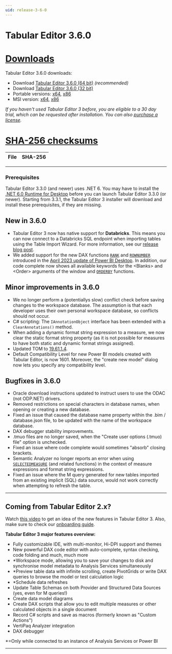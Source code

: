 ```yaml
---
uid: release-3-6-0
---
```

# Tabular Editor 3.6.0

# [**Downloads**](#tab/downloads)

Tabular Editor 3.6.0 downloads:

- Download [Tabular Editor 3.6.0 (64 bit)](https://cdn.tabulareditor.com/files/TabularEditor.3.6.0.Installer.x64.exe) *(recommended)*
- Download [Tabular Editor 3.6.0 (32 bit)](https://cdn.tabulareditor.com/files/TabularEditor.3.6.0.Installer.x86.exe)
- Portable versions: [x64](https://cdn.tabulareditor.com/files/TabularEditor.3.6.0.x64.zip), [x86](https://cdn.tabulareditor.com/files/TabularEditor.3.6.0.x86.zip)
- MSI version: [x64](https://cdn.tabulareditor.com/files/TabularEditor.3.6.0.x64.msi), [x86](https://cdn.tabulareditor.com/files/TabularEditor.3.6.0.x86.msi)

*If you haven't used Tabular Editor 3 before, you are eligible to a 30 day trial, which can be requested after installation. You can also [purchase a license](https://tabulareditor.com/licensing).*

# [**SHA-256 checksums**](#tab/checksums)

| File | SHA-256 |
| -- | -- |

***

### Prerequisites

Tabular Editor 3.3.0 (and newer) uses .NET 6. You may have to install the [.NET 6.0 Runtime for Desktop](https://dotnet.microsoft.com/en-us/download/dotnet/6.0/runtime) before you can launch Tabular Editor 3.3.0 (or newer). Starting from 3.3.1, the Tabular Editor 3 installer will download and install these prerequisites, if they are missing.

## New in 3.6.0

- Tabular Editor 3 now has native support for **Databricks**. This means you can now connect to a Databricks SQL endpoint when importing tables using the Table Import Wizard. For more information, see our [release blog post](https://blog.tabulareditor.com/2023/04/19/tabular-editor-3-april-2023-release).
- We added support for the new DAX functions [`RANK`](https://dax.guide/rank) and [`ROWNUMBER`](https://dax.guide/rownumber) introduced in the [April 2023 update of Power BI Desktop](https://powerbi.microsoft.com/en-us/blog/power-bi-april-2023-feature-summary/). In addition, our code complete now shows all available keywords for the &lt;Blanks&gt; and &lt;Order&gt; arguments of the window and [`ORDERBY`](https://dax.guide/orderby) functions.

## Minor improvements in 3.6.0

- We no longer perform a (potentiallys slow) conflict check before saving changes to the workspace database. The assumption is that each developer uses their own personal workspace database, so conflicts should not occur.
- C# scripting: The `IAnnotationObject` interface has been extended with a `ClearAnnotations()` method.
- When adding a dynamic format string expression to a measure, we now clear the static format string property (as it is not possible for measures to have both static and dynamic format strings assigned).
- Updated TOM to [19.61.1.4](https://www.nuget.org/packages/Microsoft.AnalysisServices.NetCore.retail.amd64).
- Default Compatibility Level for new Power BI models created with Tabular Editor, is now 1601. Moreover, the "create new model" dialog now lets you specify any compatibility level.

## Bugfixes in 3.6.0

- Oracle download instructions updated to instruct users to use the ODAC (not ODP.NET) drivers.
- Removed restrictions on special characters in database names, when opening or creating a new database.
- Fixed an issue that caused the database name property within the .bim / database.json file, to be updated with the name of the workspace database.
- DAX debugger stability improvements.
- .tmuo files are no longer saved, when the "Create user options (.tmuo) file" option is unchecked.
- Fixed an issue where code complete would sometimes "absorb" closing brackets.
- Semantic Analyzer no longer reports an error when using [`SELECTEDMEASURE`](https://dax.guide/selectedmeasure) (and related functions) in the context of measure expressions and format string expressions.
- Fixed an issue where the M query generated for new tables imported from an existing implicit (SQL) data source, would not work correctly when attempting to refresh the table.

---
## Coming from Tabular Editor 2.x?

Watch [this video](https://www.youtube.com/watch?v=pt3DdcjfImY) to get an idea of the new features in Tabular Editor 3. Also, make sure to check our [onboarding guide](https://docs.tabulareditor.com/onboarding/index.html).

**Tabular Editor 3 major features overview:**
- Fully customizable IDE, with multi-monitor, Hi-DPI support and themes
- New powerful DAX code editor with auto-complete, syntax checking, code folding and much, much more
- *Workspace mode, allowing you to save your changes to disk and synchronise model metadata to Analysis Services simultaneously
- *Preview table data with infinite scrolling, create PivotGrids or write DAX queries to browse the model or test calculation logic
- *Schedule data refreshes
- Update Table Schemas on both Provider and Structured Data Sources (yes, even for M queries!)
- Create data model diagrams
- Create DAX scripts that allow you to edit multiple measures or other calculated objects in a single document
- Record C# scripts and save as macros (formerly known as "Custom Actions")
- VertiPaq Analyzer integration
- DAX debugger

*=Only while connected to an instance of Analysis Services or Power BI

---
